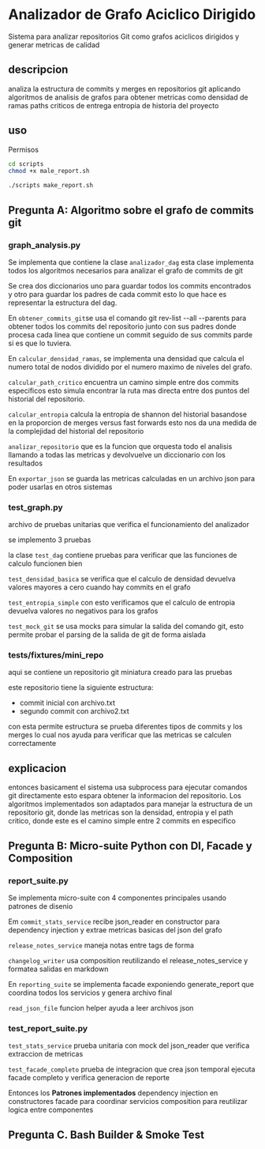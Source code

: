 # Analizador de Grafo Aciclico Dirigido

Sistema para analizar repositorios Git como grafos aciclicos dirigidos y generar metricas de calidad

## descripcion

analiza la estructura de commits y merges en repositorios git aplicando algoritmos de analisis de grafos para obtener metricas como densidad de ramas paths criticos de entrega entropia de historia del proyecto

## uso
Permisos

```bash
cd scripts 
chmod +x male_report.sh
```

```bash
./scripts make_report.sh
```
## Pregunta A: Algoritmo sobre el grafo de commits git

### graph_analysis.py

Se implementa  que contiene la clase `analizador_dag` esta clase implementa todos los algoritmos necesarios para analizar el grafo de commits de git

Se crea dos diccionarios uno para guardar todos los commits encontrados y otro para guardar los padres de cada commit esto lo que hace es representar la estructura del dag. 

En `obtener_commits_git`se usa el comando git rev-list --all --parents para obtener todos los commits del repositorio junto con sus padres donde procesa cada linea que contiene un commit seguido de sus commits parde si es que lo tuviera.

En `calcular_densidad_ramas`, se implementa una densidad  que calcula el numero total de nodos dividido por el numero maximo de niveles del grafo.

`calcular_path_critico` encuentra un camino simple entre dos commits especificos esto simula encontrar la ruta mas directa entre dos puntos del historial del repositorio.

`calcular_entropia` calcula la entropia de shannon del historial basandose en la proporcion de merges versus fast forwards esto nos da una medida de la complejidad del historial del repositorio

`analizar_repositorio` que es la funcion que orquesta todo el analisis llamando a todas las metricas y devolvuelve un diccionario con los resultados 

En `exportar_json` se guarda las metricas calculadas en un archivo json para poder usarlas en otros sistemas

### test_graph.py

archivo de pruebas unitarias que verifica el funcionamiento del analizador

se implemento 3 pruebas

la clase `test_dag` contiene pruebas para verificar que las funciones de calculo funcionen bien

`test_densidad_basica` se verifica que el calculo de densidad devuelva valores mayores a cero cuando hay commits en el grafo

`test_entropia_simple` con esto verificamos que el calculo de entropia devuelva valores no negativos para los grafos

`test_mock_git` se usa mocks para simular la salida del comando git, esto permite probar el parsing de la salida de git de forma aislada


### tests/fixtures/mini_repo

aqui se contiene un repositorio git miniatura creado para  las pruebas

este repositorio tiene la siguiente estructura:
- commit inicial con archivo.txt
- segundo commit con archivo2.txt  

con esta  permite estructura se prueba diferentes tipos de commits y  los merges lo cual nos ayuda para verificar que las metricas se calculen correctamente

## explicacion
entonces basicament el sistema usa subprocess para ejecutar comandos git directamente esto espara obtener la informacion del repositorio. Los algoritmos implementados son adaptados para manejar la estructura de un repositorio git, donde las metricas son la densidad, entropia y el path critico, donde este es el camino simple entre 2 commits en especifico

## Pregunta B: Micro-suite Python con DI, Facade y Composition

### report_suite.py

Se implementa micro-suite con 4 componentes principales usando patrones de disenio

Em `commit_stats_service` recibe json_reader en constructor para dependency injection y extrae metricas basicas del json del grafo

`release_notes_service` maneja notas entre tags de forma

`changelog_writer` usa composition reutilizando el release_notes_service y formatea salidas en markdown

En `reporting_suite` se implementa facade exponiendo generate_report que coordina todos los servicios y genera archivo final

`read_json_file` funcion helper ayuda a leer archivos json

### test_report_suite.py

`test_stats_service` prueba unitaria con mock del json_reader que verifica extraccion de metricas

`test_facade_completo` prueba de integracion que crea json temporal ejecuta facade completo y verifica generacion de reporte

Entonces los **Patrones implementados** dependency injection en constructores facade para coordinar servicios composition para reutilizar logica entre componentes

## Pregunta C. Bash Builder & Smoke Test
